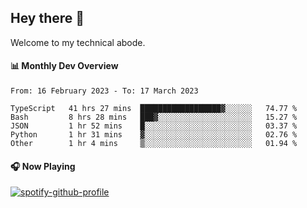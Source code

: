 ## Hey there 👋

Welcome to my technical abode.

#### 📊 Monthly Dev Overview
<!--START_SECTION:waka-->

```text
From: 16 February 2023 - To: 17 March 2023

TypeScript   41 hrs 27 mins  ██████████████████▓░░░░░░   74.77 %
Bash         8 hrs 28 mins   ███▓░░░░░░░░░░░░░░░░░░░░░   15.27 %
JSON         1 hr 52 mins    █░░░░░░░░░░░░░░░░░░░░░░░░   03.37 %
Python       1 hr 31 mins    ▓░░░░░░░░░░░░░░░░░░░░░░░░   02.76 %
Other        1 hr 4 mins     ▒░░░░░░░░░░░░░░░░░░░░░░░░   01.94 %
```

<!--END_SECTION:waka-->

#### 🎧 Now Playing

[![spotify-github-profile](https://spotify-github-profile.vercel.app/api/view?uid=james2mid&cover_image=true&theme=natemoo-re)](https://open.spotify.com/user/james2mid?si=2b3baf2b09cb499e)
